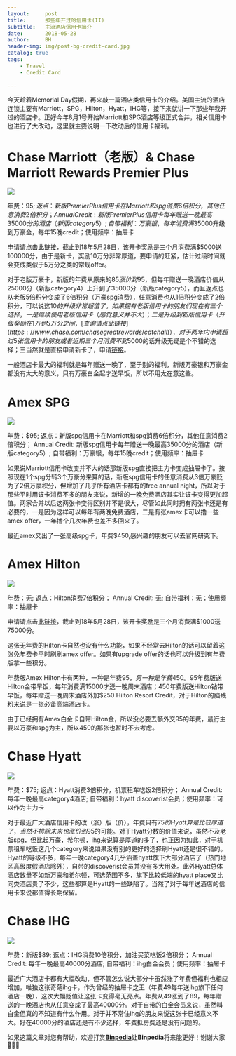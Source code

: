 ```yaml
---
layout:     post
title:      那些年开过的信用卡(II)
subtitle:   主流酒店信用卡简介
date:       2018-05-28
author:     BH
header-img: img/post-bg-credit-card.jpg
catalog: true
tags:
    - Travel
    - Credit Card
  
---
```


今天趁着Memorial Day假期，再来敲一篇酒店类信用卡的介绍。美国主流的酒店连锁主要有Marriott，SPG，Hilton，Hyatt，IHG等，接下来就讲一下那些年我开过的酒店卡。正好今年8月1号开始Marriott和SPG酒店等级正式合并，相关信用卡也进行了大改动，这里就主要说明一下改动后的信用卡福利。

Chase Marriott（老版）& Chase Marriott Rewards Premier Plus
=====

![](https://ws3.sinaimg.cn/large/006tKfTcly1frrkbi3iffj307904kgmi.jpg)

年费：$95; 返点：新版Premier Plus信用卡在Marriott和spg消费6倍积分，其他任意消费2倍积分； Annual Credit: 新版Premier Plus信用卡每年赠送一晚最高35000分的酒店（新版category5）; 自带福利：万豪银，每年消费满$35000升级到万豪金，每年15晚credit；使用频率：抽屉卡

申请请点击[此链接](https://www.referyourchasecard.com/252/VN0DTA5LW2
)，截止到18年5月28日，该开卡奖励是三个月消费满$5000送100000分，由于是新卡，奖励10万分非常厚道，要申请的赶紧，估计过段时间就会变成类似于5万分之类的常规offer。

对于老版万豪卡，新版的年费从原来的$85涨价到$95，但每年赠送一晚酒店价值从25000分（新版category4）上升到了35000分（新版category5），而且返点也从老版5倍积分变成了6倍积分（万豪spg消费），任意消费也从1倍积分变成了2倍积分，可以说这$10的升级非常超值了。如果拥有老版信用卡的朋友们现在有三个选择，一是继续使用老版信用卡（感觉意义并不大）；二是升级到新版信用卡（升级奖励在1万到5万分之间，[查询请点此链接](https://www.chase.com/chasegreatrewards/catchall)），对于两年内申请超过5张信用卡的朋友或者近期三个月消费不到$5000的话升级无疑是个不错的选择；三当然就是直接申请新卡了，申请[链接](https://www.referyourchasecard.com/252/VN0DTA5LW2
)。

一般酒店卡最大的福利就是每年赠送一晚了，至于别的福利，新版万豪银和万豪金都没有太大的意义，只有万豪白金起才送早饭，所以不用太在意这些。


Amex SPG
=====

![](https://ws2.sinaimg.cn/large/006tKfTcly1frrkbhesn3j30dw08tt9i.jpg)

年费：$95; 返点：新版spg信用卡在Marriott和spg消费6倍积分，其他任意消费2倍积分； Annual Credit: 新版spg信用卡每年赠送一晚最高35000分的酒店（新版category5）; 自带福利：万豪银，每年15晚credit；使用频率：抽屉卡

如果说Marriott信用卡改变并不大的话那新版spg直接把主力卡变成抽屉卡了。按照现在1个spg分转3个万豪分来算的话，新版spg信用卡的任意消费从3倍万豪贬为了2倍万豪积分，但增加了几乎所有酒店卡都有的free annual night，所以对于那些平时用该卡消费不多的朋友来说，新增的一晚免费酒店其实让该卡变得更加超值。两家合并以后这两张卡变得区别并不是很大，尽管如此同时拥有两张卡还是有必要的，一是因为这样可以每年有两晚免费酒店，二是有张amex卡可以撸一些amex offer，一年撸个几次年费也差不多回来了。

最近amex又出了一张高级spg卡，年费$450,感兴趣的朋友可以去官网研究下。

Amex Hilton
=====

![](https://ws4.sinaimg.cn/large/006tKfTcly1frrkbk7oohj30dw08t0ty.jpg)

年费：无; 返点：Hilton消费7倍积分； Annual Credit: 无; 自带福利：无；使用频率：抽屉卡

申请请点击[此链接](http://refer.amex.us/BINHszwz?XLINK=MYCP)，截止到18年5月28日，该开卡奖励是三个月消费满$1000送75000分。

这张无年费的Hilton卡自然也没有什么功能，如果不经常去Hilton的话可以留着这张免年费卡平时刷刷amex offer。如果有upgrade offer的话也可以升级到有年费版拿一些积分。

年费版Amex Hilton卡有两种，一种是年费$95，另一种是年费$450。95年费版送Hilton金带早饭，每年消费满15000才送一晚周末酒店；450年费版送Hilton钻带早饭，每年赠送一晚周末酒店外加$250 Hilton Resort Credit，对于Hilton的脑残粉来说是一张必备高端酒店卡。

由于已经拥有Amex白金卡自带Hilton金，所以没必要去额外交95的年费，最行主要以万豪和spg为主，所以450的那张也暂时不去考虑。

Chase Hyatt
=====

![](https://ws4.sinaimg.cn/large/006tKfTcly1frrkbjnrijj3081051mz3.jpg)

年费：$75; 返点：Hyatt消费3倍积分，机票租车吃饭2倍积分； Annual Credit: 每年一晚最高category4酒店; 自带福利：hyatt discoverist会员；使用频率：可以作为主力卡

对于最近广大酒店信用卡的改（涨）版（价），年费只有$75的Hyatt算是比较厚道了，当然不排除未来也涨价到$95的可能。对于Hyatt分数的价值来说，虽然不及老版spg，但比起万豪，希尔顿，ihg来说算是厚道的多了，也正因为如此，对于机票租车吃饭这几个category来说如果没有别的更好的选择刷Hyatt还是很不错的。Hyatt的等级不多，每年一晚category4几乎涵盖hyatt旗下大部分酒店了（热门地区高级度假酒店除外），自带的discoverist会员并没有多大用处。此外Hyatt总体酒店数量不如新万豪和希尔顿，可选范围不多，旗下比较低端的hyatt place又比同类酒店贵了不少，这些都算是Hyatt的一些缺陷了。当然了对于每年送酒店的信用卡来说都值得长期保留。

Chase IHG
=====

![](https://ws2.sinaimg.cn/large/006tKfTcly1frrkbisykkj30db08cgmo.jpg)

年费：新版$89; 返点：IHG消费10倍积分，加油买菜吃饭2倍积分； Annual Credit: 每年一晚最高40000分酒店; 自带福利：ihg白金会员；使用频率：抽屉卡

最近广大酒店卡都有大幅改动，但不管怎么说大部分卡虽然涨了年费但福利也相应增加，唯独这张奇葩ihg卡，作为曾经的抽屉卡之王（年费49每年送ihg旗下任何酒店一晚），这次大幅贬值让这张卡变得毫无亮点。年费从49涨到了89，每年赠送的一晚酒店也从任意变成了最高40000分。对于自带的白金会员来说，虽然叫白金但真的不知道有什么作用。对于并不常住ihg的朋友来说这张卡已经意义不大。好在40000分的酒店还是有不少选择，年费抵房费还是没有问题的。

如果这篇文章对您有帮助，欢迎打赏[**Binpedia**](http://binpedia.com/03Donation)让**Binpedia**将来能更好！谢谢大家🙏🙏🙏
